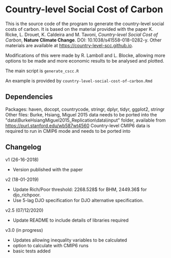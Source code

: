 # Country-level Social Cost of Carbon

This is the source code of the program to generate 
the country-level social costs of 
carbon. 
It is based on the material provided with the paper 
K. Ricke, L. Drouet, K. Caldeira and M. Tavoni, 
*Country-level Social Cost of Carbon*,
**Nature Climate Change**.
DOI: 10.1038/s41558-018-0282-y.
Other materials are available at https://country-level-scc.github.io.

Modifications of this were made by R. Lamboll and L. Blocke, allowing more 
options to be made and more economic results to be analysed and plotted. 

The main script is `generate_cscc.R`

An example is provided by `country-level-social-cost-of-carbon.Rmd`

## Dependencies
Packages: haven, docopt, countrycode, stringr, dplyr, tidyr, ggplot2, stringr
Other files: Burke, Hsiang, Miguel 2015 data needs to be ported into the 
"data\BurkeHsiangMiguel2015_Replication\data\input" folder, available 
from https://purl.stanford.edu/wb587wt4560
Country-level CMIP6 data is required to run in CMIP6 mode and needs to be ported
into 


## Changelog

v1 (26-16-2018)
* Version published with the paper

v2 (18-01-2019)
* Update Rich/Poor threshold: 2268.528$ for BHM, 2449.36$ for djo_richpoor.
* Use 5-lag DJO specification for DJO alternative specification.

v2.5 (07/12/2020)
* Update README to include details of libraries required

v3.0 (in progress)
* Updates allowing inequality variables to be calculated 
* option to calculate with CMIP6 runs
* basic tests added
